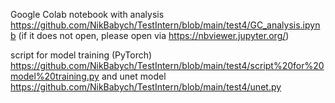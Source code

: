 Google Colab notebook with analysis https://github.com/NikBabych/TestIntern/blob/main/test4/GC_analysis.ipynb
(if it does not open, please open via https://nbviewer.jupyter.org/)

script for model training (PyTorch) https://github.com/NikBabych/TestIntern/blob/main/test4/script%20for%20model%20training.py and unet model  https://github.com/NikBabych/TestIntern/blob/main/test4/unet.py
